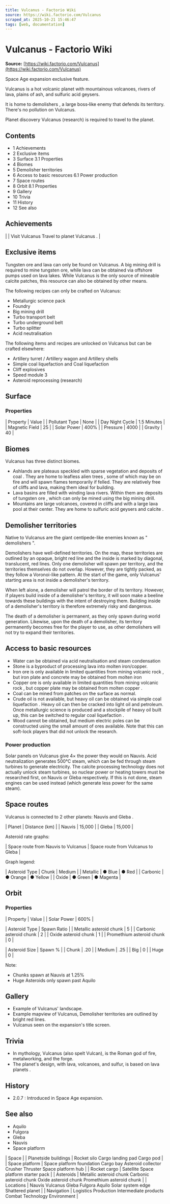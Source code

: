 ```yaml
---
title: Vulcanus - Factorio Wiki
source: https://wiki.factorio.com/Vulcanus
scraped_at: 2025-10-21 15:46:47
tags: [web, documentation]
---
```


# Vulcanus - Factorio Wiki

**Source:** [https://wiki.factorio.com/Vulcanus](https://wiki.factorio.com/Vulcanus)

Space Age expansion exclusive feature.

Vulcanus is a hot volcanic planet with mountainous volcanoes, rivers of lava, plains of ash, and sulfuric acid geysers.

It is home to demolishers , a large boss‐like enemy that defends its territory. There's no pollution on Vulcanus.

Planet discovery Vulcanus (research) is required to travel to the planet.

## Contents

- 1 Achievements
- 2 Exclusive items
- 3 Surface 3.1 Properties
- 4 Biomes
- 5 Demolisher territories
- 6 Access to basic resources 6.1 Power production
- 7 Space routes
- 8 Orbit 8.1 Properties
- 9 Gallery
- 10 Trivia
- 11 History
- 12 See also

## Achievements

|  | Visit Vulcanus Travel to planet Vulcanus . |

## Exclusive items

Tungsten ore and lava can only be found on Vulcanus. A big mining drill is required to mine tungsten ore, while lava can be obtained via offshore pumps used on lava lakes. While Vulcanus is the only source of mineable calcite patches, this resource can also be obtained by other means.

The following recipes can only be crafted on Vulcanus:

- Metallurgic science pack
- Foundry
- Big mining drill
- Turbo transport belt
- Turbo underground belt
- Turbo splitter
- Acid neutralisation

The following items and recipes are unlocked on Vulcanus but can be crafted elsewhere:

- Artillery turret / Artillery wagon and Artillery shells
- Simple coal liquefaction and Coal liquefaction
- Cliff explosives
- Speed module 3
- Asteroid reprocessing (research)

## Surface

### Properties

| Property | Value |
| Pollutant Type | None |
| Day Night Cycle | 1.5 Minutes |
| Magnetic Field | 25 |
| Solar Power | 400% |
| Pressure | 4000 |
| Gravity | 40 |

## Biomes

Vulcanus has three distinct biomes.

- Ashlands are plateaus speckled with sparse vegetation and deposits of coal . They are home to leafless alien trees , some of which may be on fire and will spawn flames temporarily if felled. They are relatively free of cliffs and lava, making them ideal for building.
- Lava basins are filled with winding lava rivers. Within them are deposits of tungsten ore , which can only be mined using the big mining drill.
- Mountains are large volcanoes, covered in cliffs and with a large lava pool at their center. They are home to sulfuric acid geysers and calcite .

## Demolisher territories

Native to Vulcanus are the giant centipede-like enemies known as " demolishers ".

Demolishers have well-defined territories. On the map, these territories are outlined by an opaque, bright red line and the inside is marked by diagonal, translucent, red lines. Only one demolisher will spawn per territory, and the territories themselves do not overlap. However, they are tightly packed, as they follow a Voronoi-like pattern. At the start of the game, only Vulcanus' starting area is not inside a demolisher's territory.

When left alone, a demolisher will patrol the border of its territory. However, if players build inside of a demolisher's territory, it will soon make a beeline towards these buildings with the intent of destroying them. Building inside of a demolisher's territory is therefore extremely risky and dangerous.

The death of a demolisher is permanent, as they only spawn during world generation. Likewise, upon the death of a demolisher, its territory permanently becomes free for the player to use, as other demolishers will not try to expand their territories.

## Access to basic resources

- Water can be obtained via acid neutralisation and steam condensation
- Stone is a byproduct of processing lava into molten iron/copper.
- Iron ore is only available in limited quantities from mining volcanic rock , but iron plate and concrete may be obtained from molten iron
- Copper ore is only available in limited quantities from mining volcanic rock , but copper plate may be obtained from molten copper .
- Coal can be mined from patches on the surface as normal.
- Crude oil is not available, but heavy oil can be obtained via simple coal liquefaction . Heavy oil can then be cracked into light oil and petroleum. Once metallurgic science is produced and a stockpile of heavy oil built up, this can be switched to regular coal liquefaction .
- Wood cannot be obtained, but medium electric poles can be constructed using the small amount of ores available. Note that this can soft-lock players that did not unlock the research.

### Power production

Solar panels on Vulcanus give 4× the power they would on Nauvis. Acid neutralization generates 500°C steam, which can be fed through steam turbines to generate electricity. The calcite processing technology does not actually unlock steam turbines, so nuclear power or heating towers must be researched first, on Nauvis or Gleba respectively. If this is not done, steam engines can be used instead (which generate less power for the same steam).

## Space routes

Vulcanus is connected to 2 other planets: Nauvis and Gleba .

| Planet | Distance (km) |
| Nauvis | 15,000 |
| Gleba | 15,000 |

Asteroid rate graphs:

| Space route from Nauvis to Vulcanus | Space route from Vulcanus to Gleba |

Graph legend:

| Asteroid Type | Chunk | Medium |
| Metallic | ● Blue | ● Red |
| Carbonic | ● Orange | ● Yellow |
| Oxide | ● Green | ● Magenta |

## Orbit

### Properties

| Property | Value |
| Solar Power | 600% |

| Asteroid Type | Spawn Ratio |
| Metallic asteroid chunk | 5 |
| Carbonic asteroid chunk | 2 |
| Oxide asteroid chunk | 1 |
| Promethium asteroid chunk | 0 |

| Asteroid Size | Spawn % |
| Chunk | .20 |
| Medium | .25 |
| Big | 0 |
| Huge | 0 |

Note:

- Chunks spawn at Nauvis at 1.25%
- Huge Asteroids only spawn past Aquilo

## Gallery

- Example of Vulcanus' landscape.
- Example mapview of Vulcanus, Demolisher territories are outlined by bright red lines.
- Vulcanus seen on the expansion's title screen.

## Trivia

- In mythology, Vulcanus (also spelt Vulcan), is the Roman god of fire, metalworking, and the forge.
- The planet's design, with lava, volcanoes, and sulfur, is based on lava planets .

## History

- 2.0.7 : Introduced in Space Age expansion.

## See also

- Aquilo
- Fulgora
- Gleba
- Nauvis
- Space platform

| Space |
| Planetside buildings | Rocket silo Cargo landing pad Cargo pod |
| Space platform | Space platform foundation Cargo bay Asteroid collector Crusher Thruster Space platform hub |
| Rocket cargo | Satellite Space platform starter pack |
| Asteroids | Metallic asteroid chunk Carbonic asteroid chunk Oxide asteroid chunk Promethium asteroid chunk |
| Locations | Nauvis Vulcanus Gleba Fulgora Aquilo Solar system edge Shattered planet |
| Navigation | Logistics Production Intermediate products Combat Technology Environment |
